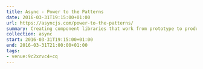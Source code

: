 ```yaml
---
title: Async - Power to the Patterns
date: 2016-03-31T19:15:00+01:00
url: https://asyncjs.com/power-to-the-patterns/
summary: Creating component libraries that work from prototype to production.
collection: async
start: 2016-03-31T19:15:00+01:00
end: 2016-03-31T21:00:00+01:00
tags:
- venue:9c2xrvc4+cq
---
```

